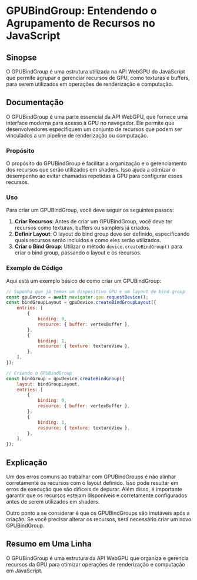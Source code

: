 <!--
Meta Description: # GPUBindGroup: Entendendo o Agrupamento de Recursos no JavaScript ## Sinopse O GPUBindGroup é uma estrutura utilizada na API WebGPU do JavaScript que...
Meta Keywords: recursos, gpubindgroup, que, criar, gpu
-->

# GPUBindGroup: Entendendo o Agrupamento de Recursos no JavaScript

## Sinopse
O GPUBindGroup é uma estrutura utilizada na API WebGPU do JavaScript que permite agrupar e gerenciar recursos de GPU, como texturas e buffers, para serem utilizados em operações de renderização e computação.

## Documentação
O GPUBindGroup é uma parte essencial da API WebGPU, que fornece uma interface moderna para acesso à GPU no navegador. Ele permite que desenvolvedores especifiquem um conjunto de recursos que podem ser vinculados a um pipeline de renderização ou computação.

### Propósito
O propósito do GPUBindGroup é facilitar a organização e o gerenciamento dos recursos que serão utilizados em shaders. Isso ajuda a otimizar o desempenho ao evitar chamadas repetidas à GPU para configurar esses recursos.

### Uso
Para criar um GPUBindGroup, você deve seguir os seguintes passos:

1. **Criar Recursos**: Antes de criar um GPUBindGroup, você deve ter recursos como texturas, buffers ou samplers já criados.
2. **Definir Layout**: O layout do bind group deve ser definido, especificando quais recursos serão incluídos e como eles serão utilizados.
3. **Criar o Bind Group**: Utilizar o método `device.createBindGroup()` para criar o bind group, passando o layout e os recursos.

### Exemplo de Código
Aqui está um exemplo básico de como criar um GPUBindGroup:

```javascript
// Suponha que já temos um dispositivo GPU e um layout de bind group
const gpuDevice = await navigator.gpu.requestDevice();
const bindGroupLayout = gpuDevice.createBindGroupLayout({
    entries: [
        {
            binding: 0,
            resource: { buffer: vertexBuffer },
        },
        {
            binding: 1,
            resource: { texture: textureView },
        },
    ],
});

// Criando o GPUBindGroup
const bindGroup = gpuDevice.createBindGroup({
    layout: bindGroupLayout,
    entries: [
        {
            binding: 0,
            resource: { buffer: vertexBuffer },
        },
        {
            binding: 1,
            resource: { texture: textureView },
        },
    ],
});
```

## Explicação
Um dos erros comuns ao trabalhar com GPUBindGroups é não alinhar corretamente os recursos com o layout definido. Isso pode resultar em erros de execução que são difíceis de depurar. Além disso, é importante garantir que os recursos estejam disponíveis e corretamente configurados antes de serem utilizados em shaders. 

Outro ponto a se considerar é que os GPUBindGroups são imutáveis após a criação. Se você precisar alterar os recursos, será necessário criar um novo GPUBindGroup.

## Resumo em Uma Linha
O GPUBindGroup é uma estrutura da API WebGPU que organiza e gerencia recursos da GPU para otimizar operações de renderização e computação em JavaScript.